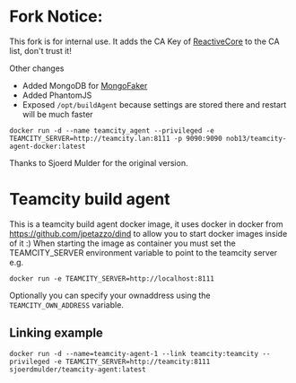 Fork Notice:
============
This fork is for internal use. It adds the CA Key of [ReactiveCore](https://www.reactivecore.de) to the CA list, don't trust it!

Other changes

* Added MongoDB for [MongoFaker]( https://github.com/reactivecore/mongofaker)
* Added PhantomJS
* Exposed `/opt/buildAgent` because settings are stored there and restart will be much faster

```
docker run -d --name teamcity_agent --privileged -e TEAMCITY_SERVER=http://teamcity.lan:8111 -p 9090:9090 nob13/teamcity-agent-docker:latest
```

Thanks to Sjoerd Mulder for the original version.


Teamcity build agent
========================

This is a teamcity build agent docker image, it uses docker in docker from https://github.com/jpetazzo/dind to allow you to start docker images inside of it :)
When starting the image as container you must set the TEAMCITY_SERVER environment variable to point to the teamcity server e.g.
```
docker run -e TEAMCITY_SERVER=http://localhost:8111
```

Optionally you can specify your ownaddress using the `TEAMCITY_OWN_ADDRESS` variable.

Linking example
--------
```
docker run -d --name=teamcity-agent-1 --link teamcity:teamcity --privileged -e TEAMCITY_SERVER=http://teamcity:8111 sjoerdmulder/teamcity-agent:latest
```
